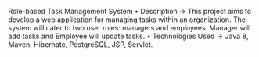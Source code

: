 Role-based Task Management System
• Description -> This project aims to develop a web application for managing tasks within an organization. The 
system will cater to two user roles: managers and employees. Manager will add tasks and Employee will 
update tasks.
• Technologies Used -> Java 8, Maven, Hibernate, PostgreSQL, JSP, Servlet.
